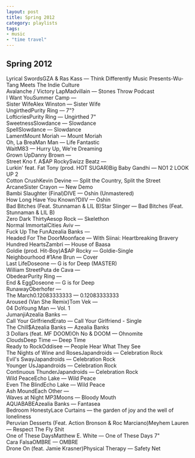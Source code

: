 ```yaml
---
layout: post
title: Spring 2012
category: playlists
tags:
- music
- "time travel"
---
```

<div class="playlist"><h2>Spring 2012</h2> <div class="playlist-track"><span class="track-name">Lyrical Swords</span><span class="track-artist">GZA &amp; Ras Kass</span><span class="track-album"> — Think Differently Music Presents-Wu-Tang Meets The Indie Culture</span></div><div class="playlist-track"><span class="track-name">Avalanche / Victory Lap</span><span class="track-artist">Madvillain</span><span class="track-album"> — Stones Throw Podcast</span></div><div class="playlist-track"><span class="track-name">I Want You</span><span class="track-artist">Summer Camp</span><span class="track-album"> — </span></div><div class="playlist-track"><span class="track-name">Sister Wife</span><span class="track-artist">Alex Winston</span><span class="track-album"> — Sister Wife</span></div><div class="playlist-track"><span class="track-name">Ungirthed</span><span class="track-artist">Purity Ring</span><span class="track-album"> — 7"?</span></div><div class="playlist-track"><span class="track-name">Lofticries</span><span class="track-artist">Purity Ring</span><span class="track-album"> — Ungirthed 7"</span></div><div class="playlist-track"><span class="track-name">Sweetness</span><span class="track-artist">Slowdance</span><span class="track-album"> — Slowdance</span></div><div class="playlist-track"><span class="track-name">Spell</span><span class="track-artist">Slowdance</span><span class="track-album"> — Slowdance</span></div><div class="playlist-track"><span class="track-name">Lament</span><span class="track-artist">Mount Moriah</span><span class="track-album"> — Mount Moriah</span></div><div class="playlist-track"><span class="track-name">Oh, La Brea</span><span class="track-artist">Man Man</span><span class="track-album"> — Life Fantastic</span></div><div class="playlist-track"><span class="track-name">Wait</span><span class="track-artist">M83</span><span class="track-album"> — Hurry Up, We're Dreaming</span></div><div class="playlist-track"><span class="track-name">Grown Up</span><span class="track-artist">Danny Brown</span><span class="track-album"> — </span></div><div class="playlist-track"><span class="track-name">Street Kno f. A$AP Rocky</span><span class="track-artist">Swizz Beatz</span><span class="track-album"> — </span></div><div class="playlist-track"><span class="track-name">Lurkin' feat. Fat Tony (prod. HOT SUGAR)</span><span class="track-artist">Big Baby Gandhi</span><span class="track-album"> — NO1 2 LOOK UP 2</span></div><div class="playlist-track"><span class="track-name">Cotton Crush</span><span class="track-artist">Kevin Devine</span><span class="track-album"> — Split the Country, Split the Street</span></div><div class="playlist-track"><span class="track-name">Arcane</span><span class="track-artist">Sister Crayon</span><span class="track-album"> — New Demo</span></div><div class="playlist-track"><span class="track-name">Bambi Slaughter (Final)</span><span class="track-artist">DIVE</span><span class="track-album"> — Oshin (Unmastered)</span></div><div class="playlist-track"><span class="track-name">How Long Have You Known?</span><span class="track-artist">DIIV</span><span class="track-album"> — Oshin</span></div><div class="playlist-track"><span class="track-name">Bad Bitches (Feat. Stunnaman &amp; LIL B)</span><span class="track-artist">Star Slinger</span><span class="track-album"> — Bad Bitches (Feat. Stunnaman &amp; LIL B)</span></div><div class="playlist-track"><span class="track-name">Zero Dark Thirty</span><span class="track-artist">Aesop Rock</span><span class="track-album"> — Skelethon</span></div><div class="playlist-track"><span class="track-name">Normal Immortal</span><span class="track-artist">Cities Aviv</span><span class="track-album"> — </span></div><div class="playlist-track"><span class="track-name">Fuck Up The Fun</span><span class="track-artist">Azealia Banks</span><span class="track-album"> — </span></div><div class="playlist-track"><span class="track-name">Headed For The Door</span><span class="track-artist">Moonface</span><span class="track-album"> — With Siinai: Heartbreaking Bravery</span></div><div class="playlist-track"><span class="track-name">Hundred Hearts</span><span class="track-artist">Zambri</span><span class="track-album"> — House of Baasa</span></div><div class="playlist-track"><span class="track-name">Goldie (prod. Hit-Boy)</span><span class="track-artist">A$AP Rocky</span><span class="track-album"> — Goldie-Single</span></div><div class="playlist-track"><span class="track-name">Neighbourhood #1</span><span class="track-artist">Ane Brun</span><span class="track-album"> — Cover</span></div><div class="playlist-track"><span class="track-name">Last Life</span><span class="track-artist">Doseone</span><span class="track-album"> — G is for Deep (MASTER)</span></div><div class="playlist-track"><span class="track-name">William Street</span><span class="track-artist">Puta de Cava</span><span class="track-album"> — </span></div><div class="playlist-track"><span class="track-name">Obedear</span><span class="track-artist">Purity Ring</span><span class="track-album"> — </span></div><div class="playlist-track"><span class="track-name">End &amp; Egg</span><span class="track-artist">Doseone</span><span class="track-album"> — G is for Deep</span></div><div class="playlist-track"><span class="track-name">Runaway</span><span class="track-artist">Oberhofer</span><span class="track-album"> — </span></div><div class="playlist-track"><span class="track-name">The March</span><span class="track-artist">0.12083333333</span><span class="track-album"> — 0.12083333333</span></div><div class="playlist-track"><span class="track-name">Aroused (Van She Remix)</span><span class="track-artist">Tom Vek</span><span class="track-album"> — </span></div><div class="playlist-track"><span class="track-name">04 Do</span><span class="track-artist">Young Man</span><span class="track-album"> — Vol. 1</span></div><div class="playlist-track"><span class="track-name">Jumanji</span><span class="track-artist">Azealia Banks</span><span class="track-album"> — </span></div><div class="playlist-track"><span class="track-name">Call Your Girlfriend</span><span class="track-artist">Erato</span><span class="track-album"> — Call Your Girlfriend - Single</span></div><div class="playlist-track"><span class="track-name">The Chill$</span><span class="track-artist">Azealia Banks</span><span class="track-album"> — Azealia Banks</span></div><div class="playlist-track"><span class="track-name">3 Dollars (feat. MF DOOM)</span><span class="track-artist">Oh No &amp; DOOM</span><span class="track-album"> — Ohnomite</span></div><div class="playlist-track"><span class="track-name">Clouds</span><span class="track-artist">Deep Time</span><span class="track-album"> — Deep Time</span></div><div class="playlist-track"><span class="track-name">Ready to Rock</span><span class="track-artist">Oddisee</span><span class="track-album"> — People Hear What They See</span></div><div class="playlist-track"><span class="track-name">The Nights of Wine and Roses</span><span class="track-artist">Japandroids</span><span class="track-album"> — Celebration Rock</span></div><div class="playlist-track"><span class="track-name">Evil's Sway</span><span class="track-artist">Japandroids</span><span class="track-album"> — Celebration Rock</span></div><div class="playlist-track"><span class="track-name">Younger Us</span><span class="track-artist">Japandroids</span><span class="track-album"> — Celebration Rock</span></div><div class="playlist-track"><span class="track-name">Continuous Thunder</span><span class="track-artist">Japandroids</span><span class="track-album"> — Celebration Rock</span></div><div class="playlist-track"><span class="track-name">Wild Peace</span><span class="track-artist">Echo Lake</span><span class="track-album"> — Wild Peace</span></div><div class="playlist-track"><span class="track-name">Even The Blind</span><span class="track-artist">Echo Lake</span><span class="track-album"> — Wild Peace</span></div><div class="playlist-track"><span class="track-name">Ash Mound</span><span class="track-artist">Each Other</span><span class="track-album"> — </span></div><div class="playlist-track"><span class="track-name">Waves at Night MP3</span><span class="track-artist">Moons</span><span class="track-album"> — Bloody Mouth</span></div><div class="playlist-track"><span class="track-name">AQUABABE</span><span class="track-artist">Azealia Banks</span><span class="track-album"> — Fantasea</span></div><div class="playlist-track"><span class="track-name">Bedroom Honesty</span><span class="track-artist">Lace Curtains</span><span class="track-album"> — the garden of joy and the well of loneliness</span></div><div class="playlist-track"><span class="track-name">Peruvian Desserts (Feat. Action Bronson &amp; Roc Marciano)</span><span class="track-artist">Meyhem Lauren</span><span class="track-album"> — Respect The Fly Shit</span></div><div class="playlist-track"><span class="track-name">One of These Days</span><span class="track-artist">Matthew E. White</span><span class="track-album"> — One of These Days 7"</span></div><div class="playlist-track"><span class="track-name">Cara Falsa</span><span class="track-artist">OMBRE</span><span class="track-album"> — OMBRE</span></div><div class="playlist-track"><span class="track-name">Drone On (feat. Jamie Krasner)</span><span class="track-artist">Physical Therapy</span><span class="track-album"> — Safety Net</span></div></div>